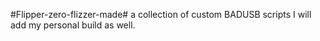 #Flipper-zero-flizzer-made#
a collection of custom BADUSB scripts I 
will add my personal build as well.


